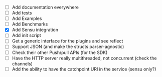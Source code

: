 
 - [ ] Add documentation everywhere
 - [ ] Add tests
 - [ ] Add Examples
 - [ ] Add Benchmarks
 - [x] Add Sensu integration
 - [ ] Add init script
 - [ ] Get a generic interface for the plugins and see reflect
 - [ ] Support JSON (and make the structs parser-agnostic)
 - [ ] Check their other Push/pull APIs (for the SDK)
 - [ ] Have the HTTP server really multithreaded, not concurrent (check the channels)
 - [ ] Add the ability to have the catchpoint URI in the service (sensu only?)

